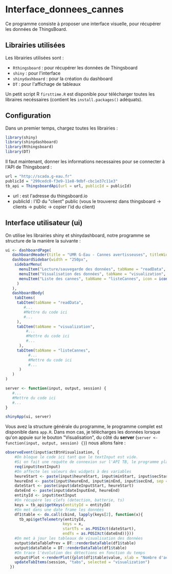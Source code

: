 # Interface_donnees_cannes
Ce programme consiste à proposer une interface visuelle, pour récupérer les données de ThingsBoard. 

## Librairies utilisées
Les librairies utilisées sont :
* `Rthingsboard` : pour récupérer les données de Thingsboard
* `shiny` : pour l'interface
* `shinydashboard` : pour la création du dashboard
* `DT` : pour l'affichage de tableaux  

Un petit script R `firsttime.R` est disponible pour télécharger toutes les libraires necéssaires (contient les `install.packages()` adéquats).

## Configuration
Dans un premier temps, chargez toutes les librairies :
```R
library(shiny)
library(shinydashboard)
library(Rthingsboard)
library(DT)
```
Il faut maintenant, donner les informations necessaires pour se connecter à l'API de Thingsboard :
```R
url = "http://scada.g-eau.fr"
publicId = "299cedc0-f3e9-11e8-9dbf-cbc1e37c11e3"
tb_api = ThingsboardApi(url = url, publicId = publicId)
```
- url : est l'adresse du thingsboard.io
- publicId : l'ID du "client" public (vous le trouverez dans thingsboard -> clients -> public -> copier l'id du client)

## Interface utilisateur (ui)
On utilise les librairies shiny et shinydashboard, notre programme se structure de la manière la suivante :
```R
ui <- dashboardPage(
   dashboardHeader(title = "UMR G-Eau - Cannes avertisseuses", titleWidth = "250px"),
   dashboardSidebar(width = "250px",
    sidebarMenu(
      menuItem("Lecture/sauvegarde des données", tabName = "readData", icon = icon("readme")),
      menuItem("Visualisation des données", tabName = "visualization", icon = icon("poll")),
      menuItem("Liste des cannes", tabName = "listeCannes", icon = icon("list"))
     )
   ),
   dashboardBody(
    tabItems(
     tabItem(tabName = "readData",
        #...
        #Mettre du code ici
        #...
     ),
     tabItem(tabName = "visualization",
         #...
         #Mettre du code ici
         #...
      ),
     tabItem(tabName = "listeCannes",
          #...
          #Mettre du code ici
          #...
      )
   )
)

server <- function(input, output, session) {
   #...
   #Mettre du code ici
   #...
}

shinyApp(ui, server)
```
Vous avez la structure générale du programme, le programme complet est disponible dans ``app.R``.
Dans mon cas, je télécharges les données lorsque qu'on appuie sur le bouton "Visualisation", du côté du **server** (``server <- function(input, output, session) {}``) nous allons faire :
```R
observeEvent(input$actBtnVisualisation, {
    #On bloque le code ici tant que le textInput est vide. 
    #Si on fait une requête de connexion sur l'API TB, le programme plante. On fait ça pour éviter tout beug
    req(input$textInput)
    #On affecte les valeurs des widgets à des variables
    heureStart <- paste(input$heureStart, input$minStart, input$secStart, sep = ":")
    heureEnd <- paste(input$heureEnd, input$minEnd, input$secEnd, sep = ":")
    dateStart <- paste(input$dateInputStart, heureStart)
    dateEnd <- paste(input$dateInputEnd, heureEnd)
    entityId <- input$textInput
    #On récupère les clefs (detection, batterie, ts)
    keys = tb_api$getKeys(entityId = entityId)
    #On met dans une date frame les données
    df1$table <- do.call(cbind, lapply(keys[2], function(x){
      tb_api$getTelemetry(entityId,
                         keys = x,
                         startTs = as.POSIXct(dateStart),
                         endTs = as.POSIXct(dateEnd))}))
    #On met à jour les tableaux de visualisation des données
    output$dataTablePrev = DT::renderDataTable(df1$table)
    output$dataTable = DT::renderDataTable(df1$table)
    #On trace l'évolution des détections en fonction du temps
    output$Plot <-renderPlot({plot(df1$table$value, xlab = "Nombre d'acquisition" , ylab = "Détection", type = "l", main = "Détections en fonction du temps")})
    updateTabItems(session, "tabs", selected = "visualization")
  })
```
   
